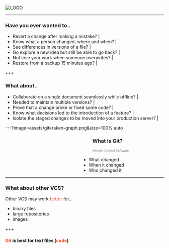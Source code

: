 ![LOGO](https://cdn.discordapp.com/attachments/233002612264271872/346271519678136330/FCCGGit_Workshop_2.png)

---

### Have you ever wanted to..
- Revert a change after making a mistake?  |
- Know what a person changed, where and when?  |
- See differences in versions of a file?  |
- Go explore a new idea but still be able to go back?  |
- Not lose your work when someone overwrites?  |
- Restore from a backup 15 minutes ago?  |

+++

### What about..
- Collaborate on a single document seamlessly while offline? |
- Needed to maintain multiple versions?  |
- Prove that a change broke or fixed some code?  |
- Know what decisions led to the introduction of a feature? |
- Isolate the staged changes to be moved into your production server? |


---?image=assets/gitkraken-graph.png&size=100% auto

<h3 style="text-align:left;margin-left:55%">What is Git?</h3>
<p style="text-align:left;color:grey;margin-left:55%;font-size:.7em">Version Control Software<p>
<ul style="text-align:left;margin-left:48%">
    <li>What changed</li>  <!-- .element: class="fragment" -->
    <li>When it changed</li>  <!-- .element: class="fragment" -->
    <li>Who changed it</li>  <!-- .element: class="fragment" -->
</ul>

---

### What about other VCS?

Other VCS may work <span style="color:#f04e29">better</span> for..
- binary files
- large repositories
- images

+++

#### <span style="color:#f04e29">Git</span> is best for text files (<span style="color:#f04e29">code</span>)

<script type="text/javascript" src="https://ssl.gstatic.com/trends_nrtr/1127_RC01/embed_loader.js"></script> <script type="text/javascript"> trends.embed.renderExploreWidget("TIMESERIES", {"comparisonItem":[{"keyword":"/m/05vqwg","geo":"","time":"2004-01-01 2017-08-16"},{"keyword":"/m/012ct9","geo":"","time":"2004-01-01 2017-08-16"},{"keyword":"/m/08441_","geo":"","time":"2004-01-01 2017-08-16"},{"keyword":"/m/08w6d6","geo":"","time":"2004-01-01 2017-08-16"},{"keyword":"/m/09d6g","geo":"","time":"2004-01-01 2017-08-16"}],"category":0,"property":""}, {"exploreQuery":"date=2004-01-01 2017-08-16&q=%2Fm%2F05vqwg,%2Fm%2F012ct9,%2Fm%2F08441_,%2Fm%2F08w6d6,%2Fm%2F09d6g&hl=en-US","guestPath":"https://trends.google.com:443/trends/embed/"}); </script>






